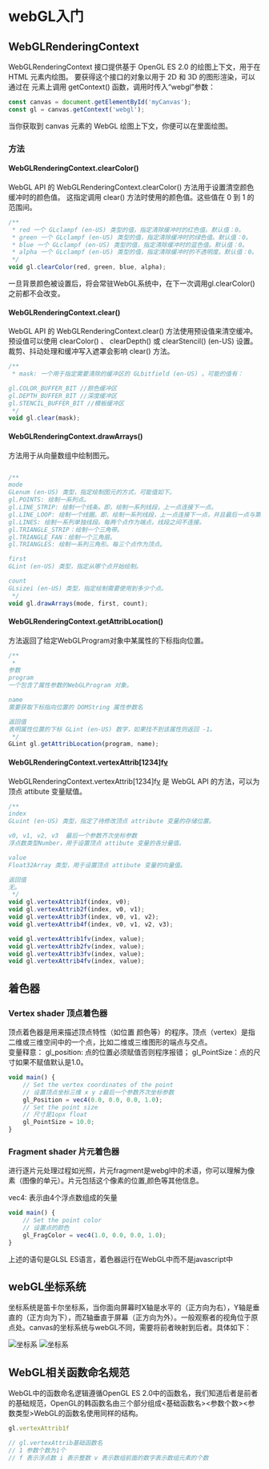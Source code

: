 # webGL入门

## WebGLRenderingContext
WebGLRenderingContext 接口提供基于 OpenGL ES 2.0 的绘图上下文，用于在 HTML <canvas> 元素内绘图。
要获得这个接口的对象以用于 2D 和 3D 的图形渲染，可以通过在 <canvas> 元素上调用 getContext() 函数，调用时传入“webgl”参数：
```js
const canvas = document.getElementById('myCanvas');
const gl = canvas.getContext('webgl');
```
当你获取到 canvas 元素的 WebGL 绘图上下文，你便可以在里面绘图。

### 方法

#### WebGLRenderingContext.clearColor()
WebGL API 的 WebGLRenderingContext.clearColor() 方法用于设置清空颜色缓冲时的颜色值。
这指定调用 clear() 方法时使用的颜色值。这些值在 0 到 1 的范围间。

```js
/**
 * red 一个 GLclampf (en-US) 类型的值，指定清除缓冲时的红色值。默认值：0。
 * green 一个 GLclampf (en-US) 类型的值，指定清除缓冲时的绿色值。默认值：0。
 * blue 一个 GLclampf (en-US) 类型的值，指定清除缓冲时的蓝色值。默认值：0。
 * alpha 一个 GLclampf (en-US) 类型的值，指定清除缓冲时的不透明度。默认值：0。
 */
void gl.clearColor(red, green, blue, alpha);
```

一旦背景颜色被设置后，将会常驻WebGL系统中，在下一次调用gl.clearColor()之前都不会改变。

#### WebGLRenderingContext.clear()
WebGL API 的 WebGLRenderingContext.clear() 方法使用预设值来清空缓冲。
预设值可以使用 clearColor() 、 clearDepth() 或 clearStencil() (en-US) 设置。
裁剪、抖动处理和缓冲写入遮罩会影响 clear() 方法。

```js
/**
 * mask: 一个用于指定需要清除的缓冲区的 GLbitfield (en-US) 。可能的值有：

gl.COLOR_BUFFER_BIT //颜色缓冲区
gl.DEPTH_BUFFER_BIT //深度缓冲区
gl.STENCIL_BUFFER_BIT //模板缓冲区
 */
void gl.clear(mask);
```

#### WebGLRenderingContext.drawArrays()
方法用于从向量数组中绘制图元。

```js

/**
mode
GLenum (en-US) 类型，指定绘制图元的方式，可能值如下。
gl.POINTS: 绘制一系列点。
gl.LINE_STRIP: 绘制一个线条。即，绘制一系列线段，上一点连接下一点。
gl.LINE_LOOP: 绘制一个线圈。即，绘制一系列线段，上一点连接下一点，并且最后一点与第一个点相连。
gl.LINES: 绘制一系列单独线段。每两个点作为端点，线段之间不连接。
gl.TRIANGLE_STRIP：绘制一个三角带。
gl.TRIANGLE_FAN：绘制一个三角扇。
gl.TRIANGLES: 绘制一系列三角形。每三个点作为顶点。

first
GLint (en-US) 类型，指定从哪个点开始绘制。

count
GLsizei (en-US) 类型，指定绘制需要使用到多少个点。
 */
void gl.drawArrays(mode, first, count);
```

#### WebGLRenderingContext.getAttribLocation()
方法返回了给定WebGLProgram对象中某属性的下标指向位置。

```js
/**
 *
参数
program
一个包含了属性参数的WebGLProgram 对象。

name
需要获取下标指向位置的 DOMString 属性参数名

返回值
表明属性位置的下标 GLint (en-US) 数字，如果找不到该属性则返回 -1。
 */
GLint gl.getAttribLocation(program, name);
```

#### WebGLRenderingContext.vertexAttrib[1234]f[v]()
WebGLRenderingContext.vertexAttrib[1234]f[v]() 是 WebGL API 的方法，可以为顶点 attibute 变量赋值。

```js
/**
index
GLuint (en-US) 类型，指定了待修改顶点 attribute 变量的存储位置。

v0, v1, v2, v3  最后一个参数齐次坐标参数
浮点数类型Number，用于设置顶点 attibute 变量的各分量值。

value
Float32Array 类型，用于设置顶点 attibute 变量的向量值。

返回值
无。
 */
void gl.vertexAttrib1f(index, v0);
void gl.vertexAttrib2f(index, v0, v1);
void gl.vertexAttrib3f(index, v0, v1, v2);
void gl.vertexAttrib4f(index, v0, v1, v2, v3);

void gl.vertexAttrib1fv(index, value);
void gl.vertexAttrib2fv(index, value);
void gl.vertexAttrib3fv(index, value);
void gl.vertexAttrib4fv(index, value);

```

## 着色器
 
### Vertex shader 顶点着色器
顶点着色器是用来描述顶点特性（如位置 颜色等）的程序。顶点（vertex）是指二维或三维空间中的一个点，比如二维或三维图形的端点与交点。  
变量释意： gl_position: 点的位置必须赋值否则程序报错； gl_PointSize：点的尺寸如果不赋值默认是1.0。
```js
void main() {
    // Set the vertex coordinates of the point
    // 设置顶点坐标三维 x y z最后一个参数齐次坐标参数
    gl_Position = vec4(0.0, 0.0, 0.0, 1.0); 
    // Set the point size
    // 尺寸是1opx float
    gl_PointSize = 10.0;            
}
```
### Fragment shader 片元着色器
进行逐片元处理过程如光照，片元fragment是webgl中的术语，你可以理解为像素（图像的单元）。片元包括这个像素的位置,颜色等其他信息。

vec4: 表示由4个浮点数组成的矢量

```js
void main() {
    // Set the point color
    // 设置点的颜色
    gl_FragColor = vec4(1.0, 0.0, 0.0, 1.0);
}
```
上述的语句是GLSL ES语言，着色器运行在WebGL中而不是javascript中

## webGL坐标系统

坐标系统是笛卡尔坐标系，当你面向屏幕时X轴是水平的（正方向为右），Y轴是垂直的（正方向为下），而Z轴垂直于屏幕（正方向为外）。一般观察者的视角位于原点处。canvas的坐标系统与webGL不同，需要将前者映射到后者。具体如下：

![坐标系](./imgs/%E5%9D%90%E6%A0%87%E7%B3%BB.png)
![坐标系](./imgs/webGL.png)

## WebGL相关函数命名规范

WebGL中的函数命名逻辑遵循OpenGL ES 2.0中的函数名，我们知道后者是前者的基础规范，OpenGL的韩函数名由三个部分组成<基础函数名><参数个数><参数类型>WebGL的函数名使用同样的结构。

```js
gl.vertexAttrib1f

// gl.vertexAttrib基础函数名
// 1 参数个数为1个
// f 表示浮点数 i 表示整数 v 表示数组前面的数字表示数组元素的个数 
```



